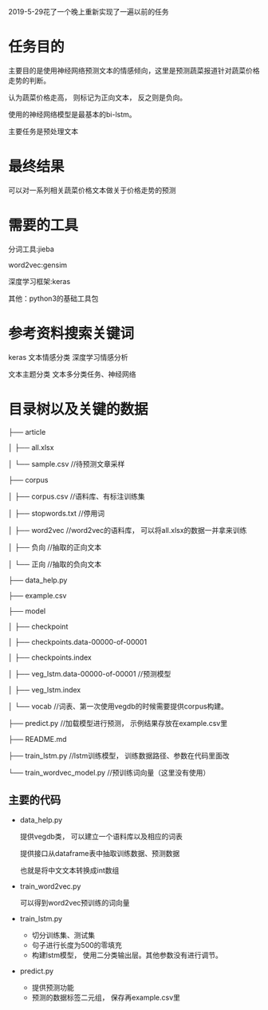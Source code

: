 2019-5-29花了一个晚上重新实现了一遍以前的任务

# 任务目的

主要目的是使用神经网络预测文本的情感倾向，这里是预测蔬菜报道针对蔬菜价格走势的判断。

认为蔬菜价格走高， 则标记为正向文本， 反之则是负向。

使用的神经网络模型是最基本的bi-lstm。

主要任务是预处理文本

# 最终结果

可以对一系列相关蔬菜价格文本做关于价格走势的预测

# 需要的工具
分词工具:jieba

word2vec:gensim

深度学习框架:keras

其他：python3的基础工具包

# 参考资料搜索关键词
keras 文本情感分类
深度学习情感分析



文本主题分类
文本多分类任务、神经网络



# 目录树以及关键的数据

├── article

│   ├── all.xlsx

│   └── sample.csv	//待预测文章采样

├── corpus

│   ├── corpus.csv													//语料库、有标注训练集

│   ├── stopwords.txt											//停用词

│   ├── word2vec													//word2vec的语料库， 可以将all.xlsx的数据一并拿来训练

│   ├── 负向														//抽取的正向文本

│   └── 正向														//抽取的负向文本

├── data_help.py

├── example.csv

├── model

│   ├── checkpoint

│   ├── checkpoints.data-00000-of-00001

│   ├── checkpoints.index

│   ├── veg_lstm.data-00000-of-00001				//预测模型

│   ├── veg_lstm.index

│   └── vocab															//词表、第一次使用vegdb的时候需要提供corpus构建。

├── predict.py														//加载模型进行预测， 示例结果存放在example.csv里

├── README.md

├── train_lstm.py													//lstm训练模型， 训练数据路径、参数在代码里面改

└── train_wordvec_model.py                               //预训练词向量（这里没有使用）




## 主要的代码

- data_help.py

  提供vegdb类， 可以建立一个语料库以及相应的词表

  提供接口从dataframe表中抽取训练数据、预测数据

  也就是将中文文本转换成int数组

- train_word2vec.py

  可以得到word2vec预训练的词向量

- train_lstm.py

  - 切分训练集、测试集
  - 句子进行长度为500的零填充
  - 构建lstm模型， 使用二分类输出层。其他参数没有进行调节。

- predict.py

  - 提供预测功能
  - 预测的数据标签二元组， 保存再example.csv里


